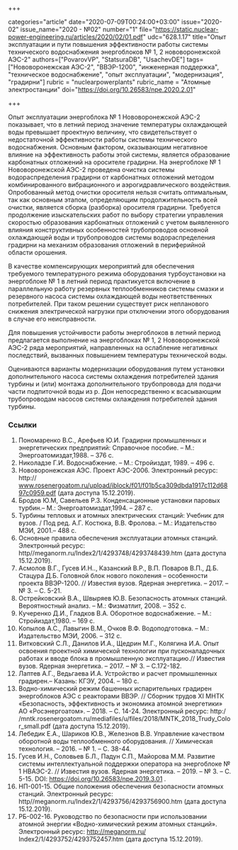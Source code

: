 +++

categories="article"
date="2020-07-09T00:24:00+03:00"
issue="2020-02"
issue_name="2020 - №02"
number="1"
file="https://static.nuclear-power-engineering.ru/articles/2020/02/01.pdf"
udc="628.1.17"
title="Опыт эксплуатации и пути повышения эффективности работы системы технического водоснабжения энергоблоков № 1, 2 нововоронежской АЭС-2"
authors=["PovarovVP", "StatsuraDB", "UsachevDE"]
tags=["Нововоронежская АЭС-2", "ВВЭР-1200", "инженерная поддержка", "техническое водоснабжение", "опыт эксплуатации", "модернизация", "градирни"]
rubric = "nuclearpowerplants"
rubric_name = "Aтомные электростанции"
doi="https://doi.org/10.26583/npe.2020.2.01"

+++

Опыт эксплуатации энергоблока № 1 Нововоронежской АЭС-2 показывает, что в летний период значение температуры охлаждающей воды превышает проектную величину, что свидетельствует о недостаточной эффективности работы системы технического водоснабжения. Основным фактором, оказывающим негативное влияние на эффективность работы этой системы, является образование карбонатных отложений на оросителе градирни. На энергоблоке № 1 Нововоронежской АЭС-2 проведена очистка системы водораспределения градирни от карбонатных отложений методом комбинированного вибрационного и аэрогидравлического воздействия. Опробованный метод очистки оросителя нельзя считать оптимальным, так как основным этапом, определяющим продолжительность всей очистки, является сборка (разборка) оросителя градирни. Требуется продолжение изыскательских работ по выбору стратегии управления скоростью образования карбонатных отложений с учетом выявленного влияния конструктивных особенностей трубопроводов основной охлаждающей воды и трубопроводов системы водораспределения градирни на механизм образования отложений в периферийной области орошения. 

В качестве компенсирующих мероприятий для обеспечения требуемого температурного режима оборудования турбоустановки на энергоблоке № 1 в летний период практикуется включение в параллельную работу резервных теплообменников системы смазки и резервного насоса системы охлаждающей воды неответственных потребителей. При таком решении существует риск непланового снижения электрической нагрузки при отключении этого оборудования в случае его неисправности. 

Для повышения устойчивости работы энергоблоков в летний период предлагается выполнение на энергоблоках № 1, 2 Нововоронежской АЭС-2 ряда мероприятий, направленных на ослабление негативных последствий, вызванных повышением температуры технической воды.

Оцениваются варианты модернизации оборудования путем установки дополнительного насоса системы охлаждения потребителей здания турбины и (или) монтажа дополнительного трубопровода для подачи части подпиточной воды из р. Дон непосредственно к всасывающим трубопроводам насосов системы охлаждения потребителей здания турбины.


### Ссылки

1. Пономаренко В.С., Арефьев Ю.И. Градирни промышленных и энергетических предприятий: Справочное пособие. – М.: Энергоатомиздат,1988. – 376 с. 
2. Николадзе Г.И. Водоснабжение. – М.: Стройиздат, 1989. – 496 с. 
3. Нововоронежская АЭС. Проект АЭС-2006. Электронный ресурс: http:// www.rosenergoatom.ru/upload/iblock/f01/f01b5ca309dbda1917c112d6897c0959.pdf (дата доступа 15.12.2019). 
4. Бродов Ю.М, Савельев Р.З. Конденсационные установки паровых турбин.– М.: Энергоатомиздат,1994. – 287 с. 
5. Турбины тепловых и атомных электрических станций: Учебник для вузов. / Под ред. А.Г. Костюка, В.В. Фролова. – М.: Издательство МЭИ, 2001.– 488 с. 
6. Основные правила обеспечения эксплуатации атомных станций. Электронный ресурс: http//meganorm.ru/Index2/1/4293748/4293748439.htm (дата доступа 15.12.2019). 
7. Асмолов В.Г., Гусев И.Н.., Казанский В.Р., В.П. Поваров В.П., Д.Б. Стацура Д.Б. Головной блок нового поколения – особенности проекта ВВЭР-1200. // Известия вузов. Ядерная энергетика. – 2017. – № 3. – С. 5-21. 
8. Острейковский В.А., Швыряев Ю.В. Безопасность атомных станций. Вероятностный анализ. – М.: Физматлит, 2008. – 352 с. 
9. Кучеренко Д.И., Гладков В.А. Оборотное водоснабжение. – М.: Стройиздат,1980. – 169 с. 
10. Копылов А.С., Лавыгин В.М., Очков В.Ф. Водоподготовка. – М.: Издательство МЭИ, 2006. – 312 c. 
11. Витковский С.Л., Данилов И.А., Щедрин М.Г., Колягина И.А. Опыт освоения проектной химической технологии при пусконаладочных работах и вводе блока в промышленную эксплуатацию.// Известия вузов. Ядерная энергетика. – 2017. – № 3. – С.172-182. 
12. Лаптев А.Г., Ведьгаева И.А. Устройство и расчет промышленных градирен.– Казань: КГЭУ, 2004. – 180 с. 
13. Водно-химический режим башенных испарительных градирен энергоблоков АЭС с реакторами ВВЭР. // Сборник трудов XI МНТК «Безопасность, эффективность и экономика атомной энергетики» АО «Росэнергоатом». – 2018. – С. 14-24. Электронный ресурс: http:/ /mntk.rosenergoatom.ru/mediafiles/u/files/2018/MNTK_2018_Trudy_Color_small.pdf (дата доступа 15.12.2019). 
14. Лебедик Е.А., Шариков Ю.В., Железнов В.В. Управление качеством оборотной воды теплообменного оборудования. // Химическая технология. – 2016. – № 1. – С. 38-44. 
15. Гусев И.Н., Соловьев Б.Л., Падун С.П., Майорова М.М. Развитие системы интеллектуальной поддержки оператора на энергоблоке № 1 НВАЭС-2. // Известия вузов. Ядерная энергетика. – 2019. – № 3. – С. 5-15. DOI: https://doi.org/10.26583/npe.2019.3.01 . 
16. НП-001-15. Общие положения обеспечения безопасности атомных станций. Электронный ресурс: http//meganorm.ru/Index2/1/4293756/4293756900.htm (дата доступа 15.12.2019). 
17. РБ-002-16. Руководство по безопасности при использовании атомной энергии «Водно-химический режим атомных станций». Электронный ресурс: http://meganorm.ru/ Index2/1/4293752/4293752457.htm (дата доступа 15.12.2019). 
